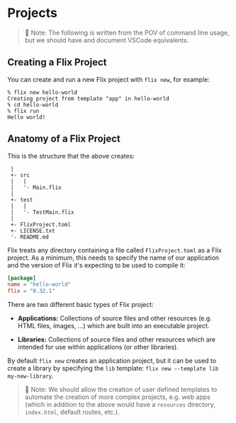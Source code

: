 # Projects

> 🤔 Note: The following is written from the POV of command line usage, but we should have and document VSCode equivalents.

## Creating a Flix Project

You can create and run a new Flix project with `flix new`, for example:

```
% flix new hello-world
Creating project from template "app" in hello-world
% cd hello-world
% flix run
Hello world!
```

## Anatomy of a Flix Project

This is the structure that the above creates:

```svgbob
 |
 +- src
 |   |
 |   '- Main.flix
 |
 +- test
 |   |
 |   '- TestMain.flix
 |
 +- FlixProject.toml
 +- LICENSE.txt
 '- README.md
```

Flix treats any directory containing a file called `FlixProject.toml` as a Flix project. As a minimum, this needs to specify the name of our application and the version of Flix it's expecting to be used to compile it:

```toml
[package]
name = "hello-world"
flix = "0.32.1"
```

There are two different basic types of Flix project:

* **Applications:** Collections of source files and other resources (e.g. HTML files, images, ...) which are built into an executable project.

* **Libraries:** Collections of source files and other resources which are intended for use within applications (or other libraries).

By default `flix new` creates an application project, but it can be used to create a library by specifying the `lib` template: `flix new --template lib my-new-library`.

> 🤔 Note: We should allow the creation of user defined templates to automate the creation of more complex projects, e.g. web apps (which in addition to the above would have a `resources` directory, `index.html`, default routes, etc.).

